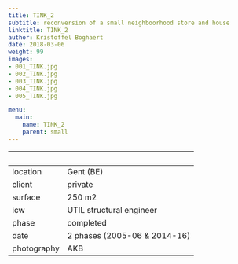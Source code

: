 ```yaml
---
title: TINK_2
subtitle: reconversion of a small neighboorhood store and house
linktitle: TINK_2
author: Kristoffel Boghaert
date: 2018-03-06
weight: 99
images:
- 001_TINK.jpg
- 002_TINK.jpg
- 003_TINK.jpg
- 004_TINK.jpg
- 005_TINK.jpg

menu:
  main:
    name: TINK_2
    parent: small
---
```


&nbsp;|&nbsp;
------|------
location	|		Gent (BE)
client		|		private
surface		|		250 m2
icw			|		UTIL structural engineer
phase		|		completed
date		|		2 phases (2005-06 & 2014-16)
photography	|		AKB

